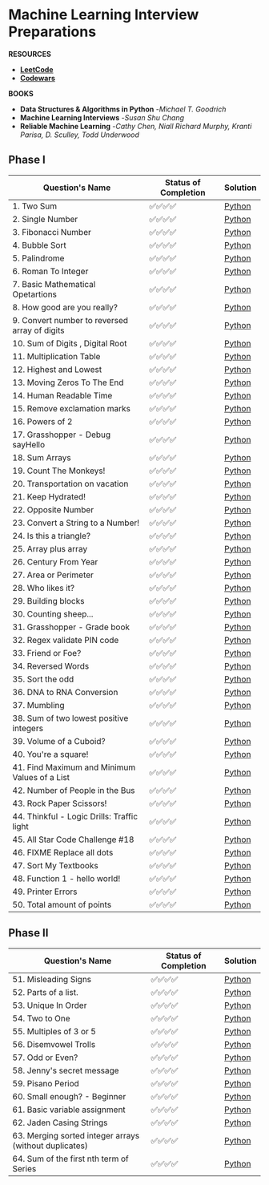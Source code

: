 # Machine Learning Interview Preparations

**RESOURCES**
- [**LeetCode**](https://leetcode.com/problemset/all/?listId=wpwgkgt&page=1&difficulty=EASY&status=NOT_STARTED)
- [**Codewars**](https://www.codewars.com/)

**BOOKS**
- **Data Structures & Algorithms in Python** -*Michael T. Goodrich*
- **Machine Learning Interviews** -*Susan Shu Chang*
- **Reliable Machine Learning** -*Cathy Chen, Niall Richard Murphy, Kranti Parisa, D. Sculley, Todd Underwood*

## Phase I

| Question's Name | Status of Completion | Solution |
| ----- | -----| ----- |
| 1. Two Sum | ✅✅✅✅ | [Python](https://github.com/ranzeet013/Codewars_Solution/blob/main/Solutions/kata%20001/twoSum.py) |
| 2. Single Number | ✅✅✅✅ | [Python](https://github.com/ranzeet013/Codewars_Solution/blob/main/Solutions/kata%20002/singleNumber.py) |
| 3. Fibonacci Number | ✅✅✅✅ | [Python](https://github.com/ranzeet013/Codewars_Solution/blob/main/Solutions/kata%20003/Fibonacci%20Number.ipynb) |
| 4. Bubble Sort | ✅✅✅✅ | [Python](https://github.com/ranzeet013/Codewars_Solution/blob/main/Solutions/kata%20004/bubbleSort.py) |
| 5. Palindrome | ✅✅✅✅ | [Python](https://github.com/ranzeet013/Codewars_Solution/blob/main/Solutions/kata%20005/Palindrome.ipynb) |
| 6. Roman To Integer | ✅✅✅✅ | [Python](https://github.com/ranzeet013/Codewars_Solution/blob/main/Solutions/kata%20006/Roman%20To%20Integer.ipynb) |
| 7. Basic Mathematical Opetartions | ✅✅✅✅ | [Python](https://github.com/ranzeet013/Codewars_Solution/blob/main/Solutions/kata%20007/Basic%20Mathematical%20Operations.ipynb) |
| 8. How good are you really? | ✅✅✅✅ | [Python](https://github.com/ranzeet013/Codewars_Solution/blob/main/Solutions/kata%20008/How%20good%20are%20you%20really.ipynb) |
| 9. Convert number to reversed array of digits | ✅✅✅✅ | [Python](https://github.com/ranzeet013/Codewars_Solution/blob/main/Solutions/kata%20009/Convert%20number%20to%20reversed%20array%20of%20digits.ipynb) |
| 10. Sum of Digits , Digital Root | ✅✅✅✅ | [Python](https://github.com/ranzeet013/Codewars_Solution/blob/main/Solutions/kata%20010/Sum%20of%20Digits%20%2C%20%20Digital%20Root.ipynb) |
| 11. Multiplication Table | ✅✅✅✅ | [Python](https://github.com/ranzeet013/Codewars_Solution/blob/main/Solutions/kata%20011/Multiplication%20table.ipynb) |
| 12. Highest and Lowest | ✅✅✅✅ | [Python](https://github.com/ranzeet013/Codewars_Solution/blob/main/Solutions/kata%20012/Highest%20and%20Lowest.ipynb) |
| 13. Moving Zeros To The End | ✅✅✅✅ | [Python](https://github.com/ranzeet013/Codewars_Solution/blob/main/Solutions/kata%20013/Moving%20Zeros%20To%20The%20End.ipynb) |
| 14. Human Readable Time | ✅✅✅✅ | [Python](https://github.com/ranzeet013/Codewars_Solution/blob/main/Solutions/kata%20014/Human%20Readable%20Time.ipynb) |
| 15. Remove exclamation marks | ✅✅✅✅ | [Python](https://github.com/ranzeet013/Codewars_Solution/blob/main/Solutions/kata%20015/Remove%20exclamation%20marks.ipynb) |
| 16. Powers of 2 | ✅✅✅✅ | [Python](https://github.com/ranzeet013/Codewars_Solution/blob/main/Solutions/kata%20016/Powers%20of%202.ipynb) |
| 17. Grasshopper - Debug sayHello | ✅✅✅✅ | [Python](https://github.com/ranzeet013/Codewars_Solution/blob/main/Solutions/kata%20017/Grasshopper%20-%20Debug%20sayHello.ipynb) |
| 18. Sum Arrays | ✅✅✅✅ | [Python](https://github.com/ranzeet013/Codewars_Solution/blob/main/Solutions/kata%20018/Sum%20Arrays.ipynb) |
| 19. Count The Monkeys! | ✅✅✅✅ | [Python](https://github.com/ranzeet013/Interview_Preparation/blob/main/Solutions/kata%20019/Count%20the%20Monkeys!.ipynb) |
| 20. Transportation on vacation | ✅✅✅✅ | [Python](https://github.com/ranzeet013/Interview_Preparation/blob/main/Solutions/kata%20020/Transportation%20on%20vacation.ipynb) |
| 21. Keep Hydrated! | ✅✅✅✅ | [Python](https://github.com/ranzeet013/Interview_Preparation/blob/main/Solutions/kata%20021/Keep%20Hydrated!.ipynb) |
| 22. Opposite Number | ✅✅✅✅ | [Python](https://github.com/ranzeet013/Interview_Preparation/blob/main/Solutions/kata%20022/Opposite%20number.ipynb) |
| 23. Convert a String to a Number! | ✅✅✅✅ | [Python](https://github.com/ranzeet013/Interview_Preparation/blob/main/Solutions/kata%20023/Convert%20a%20String%20to%20a%20Number!.ipynb) |
| 24. Is this a triangle? | ✅✅✅✅ | [Python](https://github.com/ranzeet013/Interview_Preparation/blob/main/Solutions/kata%20024/Is%20this%20a%20triangle..ipynb) |
| 25. Array plus array | ✅✅✅✅ | [Python](https://github.com/ranzeet013/Interview_Preparation/blob/main/Solutions/kata%20025/Array%20plus%20array.ipynb) |
| 26. Century From Year | ✅✅✅✅ | [Python](https://github.com/ranzeet013/Interview_Preparation/blob/main/Solutions/kata%20026/Century%20From%20Year.ipynb) |
| 27. Area or Perimeter | ✅✅✅✅ | [Python](https://github.com/ranzeet013/Interview_Preparation/blob/main/Solutions/kata%20027/Area%20or%20Perimeter.ipynb) |
| 28. Who likes it? | ✅✅✅✅ | [Python](https://github.com/ranzeet013/Interview_Preparation/blob/main/Solutions/kata%20028/Who%20likes%20it.ipynb) |
| 29. Building blocks | ✅✅✅✅ | [Python](https://github.com/ranzeet013/Interview_Preparation/blob/main/Solutions/kata%20029/Building%20blocks.ipynb) |
| 30. Counting sheep... | ✅✅✅✅ | [Python](https://github.com/ranzeet013/Interview_Preparation/blob/main/Solutions/kata%20030/Counting%20sheep....ipynb) |
| 31. Grasshopper - Grade book | ✅✅✅✅ | [Python](https://github.com/ranzeet013/Interview_Preparation/blob/main/Solutions/kata%20031/Grasshopper%20-%20Grade%20book.ipynb) |
| 32. Regex validate PIN code | ✅✅✅✅ | [Python](https://github.com/ranzeet013/Interview_Preparation/blob/main/Solutions/kata%20032/Regex%20validate%20PIN%20code.ipynb) |
| 33. Friend or Foe? | ✅✅✅✅ | [Python](https://github.com/ranzeet013/Interview_Preparation/blob/main/Solutions/kata%20033/Friend%20or%20Foe.ipynb) |
| 34. Reversed Words | ✅✅✅✅ | [Python](https://github.com/ranzeet013/Interview_Preparation/blob/main/Solutions/kata%20034/Reversed%20Words.ipynb) |
| 35. Sort the odd | ✅✅✅✅ | [Python](https://github.com/ranzeet013/Interview_Preparation/blob/main/Solutions/kata%20035/Sort%20the%20odd.ipynb) |
| 36. DNA to RNA Conversion | ✅✅✅✅ | [Python](https://github.com/ranzeet013/Interview_Preparation/blob/main/Solutions/kata%20036/DNA%20to%20RNA%20Conversion.ipynb) |
| 37. Mumbling | ✅✅✅✅ | [Python](https://github.com/ranzeet013/Interview_Preparation/blob/main/Solutions/kata%20037/Mumbling.ipynb) |
| 38. Sum of two lowest positive integers | ✅✅✅✅ | [Python](https://github.com/ranzeet013/Interview_Preparation/blob/main/Solutions/kata%20038/Sum%20of%20two%20lowest%20positive%20integers.ipynb) |
| 39. Volume of a Cuboid? | ✅✅✅✅ | [Python](https://github.com/ranzeet013/Interview_Preparation/blob/main/Solutions/kata%20039/Volume%20of%20a%20Cuboid.ipynb) |
| 40. You're a square! | ✅✅✅✅ | [Python](https://github.com/ranzeet013/Interview_Preparation/blob/main/Solutions/kata%20040/You're%20a%20square!.ipynb) |
| 41. Find Maximum and Minimum Values of a List | ✅✅✅✅ | [Python](https://github.com/ranzeet013/Interview_Preparation/blob/main/Solutions/kata%20041/Find%20Maximum%20and%20Minimum%20Values%20of%20a%20List.ipynb) |
| 42. Number of People in the Bus | ✅✅✅✅ | [Python](https://github.com/ranzeet013/Interview_Preparation/blob/main/Solutions/kata%20042/Number%20of%20People%20in%20the%20Bus.ipynb) |
| 43. Rock Paper Scissors! | ✅✅✅✅ | [Python](https://github.com/ranzeet013/Interview_Preparation/blob/main/Solutions/kata%20043/Rock%20Paper%20Scissors!.ipynb) |
| 44. Thinkful - Logic Drills: Traffic light | ✅✅✅✅ | [Python](https://github.com/ranzeet013/Interview_Preparation/blob/main/Solutions/kata%20044/Thinkful%20-%20Logic%20Drills%20Traffic%20light.ipynb) |
| 45. All Star Code Challenge #18 | ✅✅✅✅ | [Python](https://github.com/ranzeet013/Interview_Preparation/blob/main/Solutions/kata%20045/All%20Star%20Code%20Challenge%20%2318.ipynb) |
| 46. FIXME Replace all dots | ✅✅✅✅ | [Python](https://github.com/ranzeet013/Interview_Preparation/blob/main/Solutions/kata%20046/FIXME%20Replace%20all%20dots.ipynb) |
| 47. Sort My Textbooks | ✅✅✅✅ | [Python](https://github.com/ranzeet013/Interview_Preparation/blob/main/Solutions/kata%20047/Sort%20My%20Textbooks.ipynb) |
| 48. Function 1 - hello world! | ✅✅✅✅ | [Python](https://github.com/ranzeet013/Interview_Preparation/blob/main/Solutions/kata%20048/Function%201%20-%20hello%20world.ipynb) |
| 49. Printer Errors | ✅✅✅✅ | [Python](https://github.com/ranzeet013/Interview_Preparation/blob/main/Solutions/kata%20049/Printer%20Errors.ipynb) |
| 50. Total amount of points | ✅✅✅✅ | [Python](https://github.com/ranzeet013/Interview_Preparation/blob/main/Solutions/kata%20050/Total%20amount%20of%20points.ipynb) |

## Phase II

| Question's Name | Status of Completion | Solution |
| ----- | -----| ----- |
| 51. Misleading Signs | ✅✅✅✅ | [Python](https://github.com/ranzeet013/Interview_Preparation/blob/main/Solutions/kata%20051/Misleading%20Signs.ipynb) |
| 52. Parts of a list. | ✅✅✅✅ | [Python](https://github.com/ranzeet013/Interview_Preparation/blob/main/Solutions/kata%20052/Parts%20of%20a%20list.ipynb) |
| 53. Unique In Order | ✅✅✅✅ | [Python](https://github.com/ranzeet013/Interview_Preparation/blob/main/Solutions/kata%20053/Unique%20In%20Order.ipynb) |
| 54. Two to One | ✅✅✅✅ | [Python](https://github.com/ranzeet013/Interview_Preparation/blob/main/Solutions/kata%20054/Two%20to%20One.ipynb) |
| 55. Multiples of 3 or 5 | ✅✅✅✅ | [Python](https://github.com/ranzeet013/Interview_Preparation/blob/main/Solutions/kata%20055/Multiples%20of%203%20or%205.ipynb) |
| 56. Disemvowel Trolls | ✅✅✅✅ | [Python](https://github.com/ranzeet013/Interview_Preparation/blob/main/Solutions/kata%20056/Disemvowel%20Trolls.ipynb) |
| 57. Odd or Even? | ✅✅✅✅ | [Python](https://github.com/ranzeet013/Interview_Preparation/blob/main/Solutions/kata%20057/Odd%20or%20Even.ipynb) |
| 58. Jenny's secret message | ✅✅✅✅ | [Python](https://github.com/ranzeet013/Interview_Preparation/blob/main/Solutions/kata%20058/Jenny's%20secret%20message.ipynb) |
| 59. Pisano Period | ✅✅✅✅ | [Python](https://github.com/ranzeet013/Interview_Preparation/blob/main/Solutions/kata%20059/Pisano%20Period.ipynb) |
| 60. Small enough? - Beginner | ✅✅✅✅ | [Python](https://github.com/ranzeet013/Interview_Preparation/blob/main/Solutions/kata%20060/Small%20enough%20-%20Beginner.ipynb) |
| 61. Basic variable assignment | ✅✅✅✅ | [Python](https://github.com/ranzeet013/Interview_Preparation/blob/main/Solutions/kata%20061/Basic%20variable%20assignment.ipynb) |
| 62. Jaden Casing Strings | ✅✅✅✅ | [Python](https://github.com/ranzeet013/Interview_Preparation/blob/main/Solutions/kata%20062/Jaden%20Casing%20Strings.ipynb) |
| 63. Merging sorted integer arrays (without duplicates) | ✅✅✅✅ | [Python](https://github.com/ranzeet013/Interview_Preparation/blob/main/Solutions/kata%20063/Merging%20sorted%20integer%20arrays%20(without%20duplicates).ipynb) |
| 64. Sum of the first nth term of Series | ✅✅✅✅ | [Python](https://github.com/ranzeet013/Interview_Preparation/blob/main/Solutions/kata%20064/Sum%20of%20the%20first%20nth%20term%20of%20Series.ipynb) |










